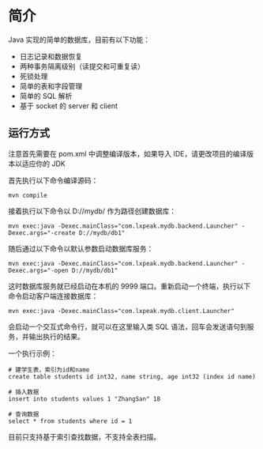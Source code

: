 # 简介

Java 实现的简单的数据库，目前有以下功能：

- 日志记录和数据恢复
- 两种事务隔离级别（读提交和可重复读）
- 死锁处理
- 简单的表和字段管理
- 简单的 SQL 解析
- 基于 socket 的 server 和 client

## 运行方式

注意首先需要在 pom.xml 中调整编译版本，如果导入 IDE，请更改项目的编译版本以适应你的 JDK

首先执行以下命令编译源码：

```shell
mvn compile
```

接着执行以下命令以 D://mydb/ 作为路径创建数据库：

```shell
mvn exec:java -Dexec.mainClass="com.lxpeak.mydb.backend.Launcher" -Dexec.args="-create D://mydb/db1"
```

随后通过以下命令以默认参数启动数据库服务：

```shell
mvn exec:java -Dexec.mainClass="com.lxpeak.mydb.backend.Launcher" -Dexec.args="-open D://mydb/db1"
```

这时数据库服务就已经启动在本机的 9999 端口。重新启动一个终端，执行以下命令启动客户端连接数据库：

```shell
mvn exec:java -Dexec.mainClass="com.lxpeak.mydb.client.Launcher"
```

会启动一个交互式命令行，就可以在这里输入类 SQL 语法，回车会发送语句到服务，并输出执行的结果。

一个执行示例：

```shell
# 建学生表，索引为id和name
create table students id int32, name string, age int32 (index id name)
    
# 插入数据
insert into students values 1 "ZhangSan" 18

# 查询数据
select * from students where id = 1
```

目前只支持基于索引查找数据，不支持全表扫描。

